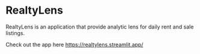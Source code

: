 # RealtyLens
RealtyLens is an application that provide analytic lens for daily rent and sale listings.

Check out the app here https://realtylens.streamlit.app/